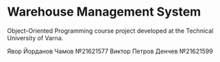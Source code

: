 # Warehouse Management System
Object-Oriented Programming course project developed at the Technical University of Varna.

Явор Йорданов Чамов №21621577
Виктор Петров Денчев №21621599
